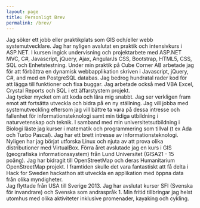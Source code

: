 ```yaml
---
layout: page
title: Personligt Brev
permalink: /brev/
---
```


Jag söker ett jobb eller praktikplats som GIS och/eller webb systemutvecklare. Jag har nyligen avslutat en praktik och intensivkurs i ASP.NET.   I kursen ingick undervisning och projektarbete med ASP.NET MVC, C#, Javascript, jQuery, Ajax, AngularJs CSS, Bootstrap, HTML5, CSS, SQL och Enhetstestning.   Under min praktik på Cube Corner AB arbetade jag för att förbättra en dynamisk webbapplikation skriven i Javascript, jQuery, C#, and med en PostgreSQL databas.   Jag bedrog hundratal rader kod för att lägga till funktioner och fixa buggar.   Jag arbetade också med VBA Excel, Crystal Reports och SQL i ett äffarstystem projekt.   
Jag tycker mycket om att koda och lära mig snabbt.  Jag ser verkligen fram emot att fortsätta utveckla och bidra på en ny ställning. Jag vill jobba med systemutveckling eftersom jag vill bättre ta vara på dessa intresse och fallenhet för informationsteknologi samt min tidiga utbildning i naturvetenskap och teknik. I samband med min universitetsutbildning i Biologi läste jag kurser i matematik och programmering som tillval (t ex Ada och Turbo Pascal).
Jag har ett brett intresse av informationsteknologi.   Nyligen har jag börjat utforska Linux och  njuta av att prova olika distributioner med VirtualBox.   Förra året avslutade jag en kurs i GIS (geografiska informationssystem) från Lund Universitet (GISA21 - 15 poäng). Jag har bidragit till OpenStreetMap och deras Humanitarium OpenStreetMap projekt. I framtiden skulle det vara fantastiskt att få delta i Hack for Sweden hackathon att utveckla en applikation med öppna data från olika myndigheter.     
Jag flyttade från USA till Sverige 2013. Jag har avslutat kurser SFI (Svenska för invandrare) och Svenska som andraspråk 1. Min fritid tillbringar jag helst utomhus med olika aktiviteter inklusive promenader, kayaking och cykling.